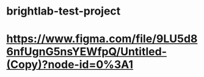 # brightlab-test-project

# https://www.figma.com/file/9LU5d86nfUgnG5nsYEWfpQ/Untitled-(Copy)?node-id=0%3A1
